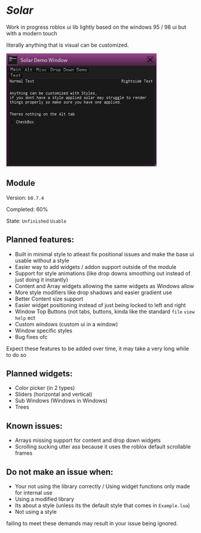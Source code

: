 # ***Solar***
Work in progress roblox ui lib lightly based on the windows 95 / 98 ui but with a modern touch

literally anything that is visual can be customized.

![Preview](https://github.com/EbicSeal/Solar/blob/main/banner.png)

## Module
Version: `b0.7.4`

Completed: 60%

State: `Unfinished` `Usable`

## Planned features:
- Built in minimal style to atleast fix positional issues and make the base ui usable without a style
- Easier way to add widgets / addon support outside of the module
- Support for style animations (like drop downs smoothing out instead of just doing it instantly)
- Content and Array widgets allowing the same widgets as Windows allow
- More style modifiers like drop shadows and easier gradient use
- Better Content size support
- Easier widget positioning instead of just being locked to left and right
- Window Top Buttons (not tabs, buttons, kinda like the standard `file` `view` `help` ect
- Custom windows (custom ui in a window)
- Window specific styles
- Bug fixes ofc

Expect these features to be added over time, it may take a very long while to do so

## Planned widgets:
- Color picker (in 2 types)
- Sliders (horizontal and vertical)
- Sub Windows (Windows in Windows)
- Trees

## Known issues:
- Arrays missing support for content and drop down widgets
- Scrolling sucking utter ass because it uses the roblox default scrollable frames


## Do **not** make an issue when:
- Your not using the library correctly / Using widget functions only made for internal use
- Using a modified library
- Its about a style (unless its the default style that comes in `Example.lua`)
- Not using a style

failing to meet these demands may result in your issue being ignored.
